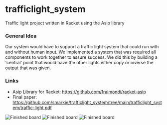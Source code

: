 # trafficlight_system
Traffic light project written in Racket using the Asip library

### General Idea
Our system would have to support a traffic light system that could run with and without human input. We implemented a system that was required all components to work together to assure success. We did this by building a 'central' point that would have the other lights either copy or inverse the output that was given.

### Links
- Asip Library for Racket: https://github.com/fraimondi/racket-asip
- Final paper: https://github.com/smarkie/trafficlight_system/tree/main/trafficlight_system/traffic-light.pdf

![Finished board](https://imgur.com/dFkvfVk.jpg)
![Finished board](https://imgur.com/fGc6eag.jpg)
![Finished board](https://imgur.com/QPfWznW/jpg)
